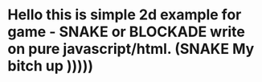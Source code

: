 # Hello this is simple 2d example for game - SNAKE or BLOCKADE write on pure javascript/html. (SNAKE My bitch up )))))
